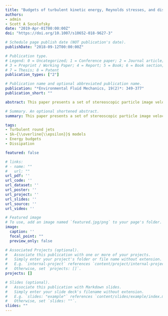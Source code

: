 ```yaml
---
title: "Budgets of turbulent kinetic energy, Reynolds stresses, and dissipation in a turbulent round jet discharged into a stagnant ambient"
authors:
- admin
- Scott A Socolofsky
date: "2019-Apr-01T00:00:00Z"
doi: "https://doi.org/10.1007/s10652-018-9627-3"

# Schedule page publish date (NOT publication's date).
publishDate: "2018-09-12T00:00:00Z"

# Publication type.
# Legend: 0 = Uncategorized; 1 = Conference paper; 2 = Journal article;
# 3 = Preprint / Working Paper; 4 = Report; 5 = Book; 6 = Book section;
# 7 = Thesis; 8 = Patent
publication_types: ["2"]

# Publication name and optional abbreviated publication name.
publication: "*Environmental Fluid Mechanics, 19(2)*: 349-377"
publication_short: ""

abstract: This paper presents a set of stereoscopic particle image velocimetry (SPIV) measurements of a turbulent round water jet (jet exit Reynolds number $Re=2679$ and turbulent Reynolds number $Re\_{T}=113$) discharged into an initially stationary ambient. The data were taken on the jet centerplane and at non-dimensional downstream distances $x/D=27−37$ ($x$= axial coordinate and $D$= orifice diameter), where the jet turbulence had evolved into a self-preserving state. Budgets of turbulent kinetic energy _k_ and individual components of the Reynolds stress tensor $R\_{ij}$ are extracted from the velocity measurements and compared to recent experimental data of an air jet ($x/D=30,Re=140,000$) and direct numerical simulation data ($x/D=15,Re=2000$). The comparison reveals that the datasets are consistent with each other but that the turbulent transport of energy $\\overline{u^2\_i}$ appears to differ between the present low-$Re$ water jet and the high-$Re$ air jet. Nonetheless, the non-dimensional profile of turbulent dissipation rate ${\\overline{\\epsilon}}$, obtained as the closing term (balance) of the _k_-budget, is very similar in all studies. The commonly used Lumley’s model for pressure–velocity correlation (pressure transport term in k-budget) is evaluated using the instantaneous pressure field computed from the time-resolved planar velocity data. We find that Lumley’s model is deficient in the jet core $|r/b\_{g}|<0.3$ ($r$= radial coordinate and $b\_{g}$= Guassian half-width), while performing adequately away from it. Finally, the present data are used to compute terms appearing in the exact transport equation of ${\\overline{\\epsilon}}$. Combining both the _k_ and ${\\overline{\\epsilon}}$ budgets, model coefficients in the commonly used two-equation $k−{\\overline{\\epsilon}}$ turbulence closure model are evaluated from the present data. If a fixed set of model coefficients is to be employed in a jet simulation, the following values of the model coefficients are recommended to optimize predictions for the mean flow field, for _k_, and for ${\\overline{\\epsilon}}$- $C\_{1\\epsilon} = 1.2, C\_{2\\epsilon} = 1.6, C\_{\\mu } = 0.11, \\sigma \\_{k} = 1.0$ and \\sigma\_{\\epsilon} = 1.3.

# Summary. An optional shortened abstract.
summary: This paper presents a set of stereoscopic particle image velocimetry (SPIV) measurements of a turbulent round water jet (jet exit Reynolds number $Re=2679$ and turbulent Reynolds number $Re\_{T}=113$) discharged into an initially stationary ambient.

tags:
- Turbulent round jets
- $k−{\\overline{\\epsilon}}$ models
- Energy budgets
- Dissipation

featured: false

# links:
# - name: ""
#   url: ""
url_pdf: ''
url_code: ''
url_dataset: ''
url_poster: ''
url_project: ''
url_slides: ''
url_source: ''
url_video: ''

# Featured image
# To use, add an image named `featured.jpg/png` to your page's folder. 
image:
  caption: ''
  focal_point: ""
  preview_only: false

# Associated Projects (optional).
#   Associate this publication with one or more of your projects.
#   Simply enter your project's folder or file name without extension.
#   E.g. `internal-project` references `content/project/internal-project/index.md`.
#   Otherwise, set `projects: []`.
projects: []

# Slides (optional).
#   Associate this publication with Markdown slides.
#   Simply enter your slide deck's filename without extension.
#   E.g. `slides: "example"` references `content/slides/example/index.md`.
#   Otherwise, set `slides: ""`.
slides: ""
---
```

